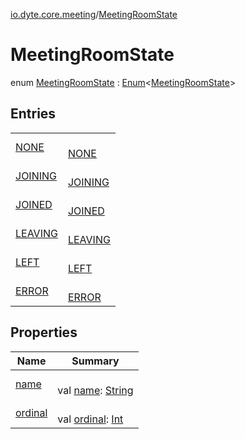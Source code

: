 [io.dyte.core.meeting](../index.md)/[MeetingRoomState](index.md)

# MeetingRoomState


enum [MeetingRoomState](index.md) : [Enum](https://kotlinlang.org/api/latest/jvm/stdlib/kotlin/-enum/index.html)&lt;[MeetingRoomState](index.md)&gt;

## Entries

| | |
|---|---|
| [NONE](-n-o-n-e/index.md) | <br/>[NONE](-n-o-n-e/index.md) |
| [JOINING](-j-o-i-n-i-n-g/index.md) | <br/>[JOINING](-j-o-i-n-i-n-g/index.md) |
| [JOINED](-j-o-i-n-e-d/index.md) | <br/>[JOINED](-j-o-i-n-e-d/index.md) |
| [LEAVING](-l-e-a-v-i-n-g/index.md) | <br/>[LEAVING](-l-e-a-v-i-n-g/index.md) |
| [LEFT](-l-e-f-t/index.md) | <br/>[LEFT](-l-e-f-t/index.md) |
| [ERROR](-e-r-r-o-r/index.md) | <br/>[ERROR](-e-r-r-o-r/index.md) |

## Properties

| Name | Summary |
|---|---|
| [name](../../com.dyte.mobilecorekmm.models/-dyte-message-type/-p-o-l-l/index.md#-372974862%2FProperties%2F-132266010) | <br/>val [name](../../com.dyte.mobilecorekmm.models/-dyte-message-type/-p-o-l-l/index.md#-372974862%2FProperties%2F-132266010): [String](https://kotlinlang.org/api/latest/jvm/stdlib/kotlin/-string/index.html) |
| [ordinal](../../com.dyte.mobilecorekmm.models/-dyte-message-type/-p-o-l-l/index.md#-739389684%2FProperties%2F-132266010) | <br/>val [ordinal](../../com.dyte.mobilecorekmm.models/-dyte-message-type/-p-o-l-l/index.md#-739389684%2FProperties%2F-132266010): [Int](https://kotlinlang.org/api/latest/jvm/stdlib/kotlin/-int/index.html) |
